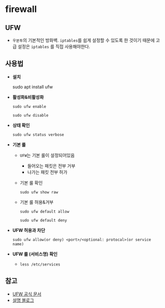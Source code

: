 # firewall

## UFW

- `우분투`의 기본적인 방화벽. `iptables`를 쉽게 설정할 수 있도록 한 것이기 때문에 고급 설정은 `iptables` 를 직접 사용해야한다.

## 사용법

- **설치**
    
    sudo apt install ufw
    
- **활성화&비활성화**
    
    `sudo ufw enable`
    
    `sudo ufw disable`
    
- **상태 확인**
    
    `sudo ufw status verbose`
    
- **기본 룰**
    - `UFW`는 기본 룰이 설정되어있음
        - 들어오는 패킷은 전부 거부
        - 나가는 패킷 전부 허가
    - 기본 룰 확인
        
        `sudo ufw show raw`
        
    - 기본 룰 허용&거부
        
        `sudo ufw default allow`
        
        `sudo ufw default deny`
        
- **UFW 허용과 차단**
    
    `sudo ufw allow(or deny) <port>/<optional: protocal>(or service name)`
    
- **UFW 룰 (서비스명) 확인**
    - `less /etc/services`

## 참고

- [UFW 공식 문서](https://help.ubuntu.com/community/UFW)
- [설명 블로그](https://webdir.tistory.com/206)
